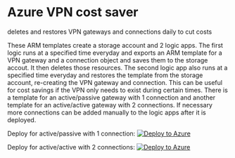 # Azure VPN cost saver
deletes and restores VPN gateways and connections daily to cut costs

These ARM templates create a storage account and 2 logic apps. The first logic runs at a specified time everyday and exports an ARM template for a VPN gateway and a connection object and saves them to the storage accout. It then deletes those resources. The second logic app also runs at a specified time everyday and restores the template from the storage account, re-creating the VPN gateway and connection. This can be useful for cost savings if the VPN only needs to exist during certain times. There is a template for an active/passive gateway with 1 connection and another template for an active/active gateway with 2 connections. If necessary more connections can be added manually to the logic apps after it is deployed.

Deploy for active/passive with 1 connection:
[![Deploy to Azure](https://aka.ms/deploytoazurebutton)](https://portal.azure.com/#create/Microsoft.Template/uri/https%3A%2F%2Fraw.githubusercontent.com%2Fquiveringbacon%2FAzureVPNcostsaver%2Fmain%2Ftemplate%2520-%25201%2520connection.json)



Deploy for active/active with 2 connections:
[![Deploy to Azure](https://aka.ms/deploytoazurebutton)](https://portal.azure.com/#create/Microsoft.Template/uri/https%3A%2F%2Fraw.githubusercontent.com%2Fquiveringbacon%2FAzureVPNcostsaver%2Fmain%2Ftemplate-multiconnection.json)
